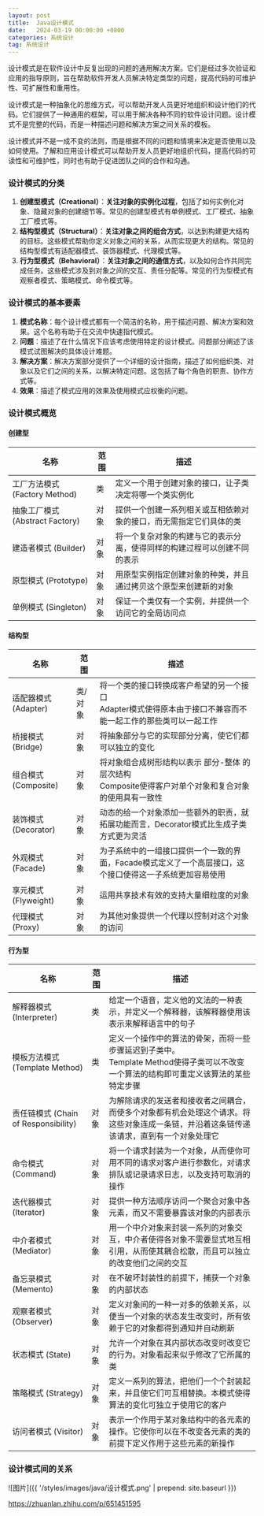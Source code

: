 ```yaml
---
layout: post
title:  Java设计模式
date:   2024-03-19 00:00:00 +0800
categories: 系统设计
tag: 系统设计
---
```








设计模式是在软件设计中反复出现的问题的通用解决方案。它们是经过多次验证和应用的指导原则，旨在帮助软件开发人员解决特定类型的问题，提高代码的可维护性、可扩展性和重用性。

设计模式是一种抽象化的思维方式，可以帮助开发人员更好地组织和设计他们的代码。它们提供了一种通用的框架，可以用于解决各种不同的软件设计问题。设计模式不是完整的代码，而是一种描述问题和解决方案之间关系的模板。

设计模式并不是一成不变的法则，而是根据不同的问题和情境来决定是否使用以及如何使用。了解和应用设计模式可以帮助开发人员更好地组织代码，提高代码的可读性和可维护性，同时也有助于促进团队之间的合作和沟通。



### 设计模式的分类

1. **创建型模式（Creational）**：**关注对象的实例化过程**，包括了如何实例化对象、隐藏对象的创建细节等。常见的创建型模式有单例模式、工厂模式、抽象工厂模式等。
2. **结构型模式（Structural）**：**关注对象之间的组合方式**，以达到构建更大结构的目标。这些模式帮助你定义对象之间的关系，从而实现更大的结构。常见的结构型模式有适配器模式、装饰器模式、代理模式等。
3. **行为型模式（Behavioral）**：**关注对象之间的通信方式**，以及如何合作共同完成任务。这些模式涉及到对象之间的交互、责任分配等。常见的行为型模式有观察者模式、策略模式、命令模式等。



### 设计模式的基本要素

1. **模式名称**：每个设计模式都有一个简洁的名称，用于描述问题、解决方案和效果。这个名称有助于在交流中快速指代模式。
2. **问题**：描述了在什么情况下应该考虑使用特定的设计模式。问题部分阐述了该模式试图解决的具体设计难题。
3. **解决方案**：解决方案部分提供了一个详细的设计指南，描述了如何组织类、对象以及它们之间的关系，以解决特定问题。这包括了每个角色的职责、协作方式等。
4. **效果**：描述了模式应用的效果及使用模式应权衡的问题。



### 设计模式概览

#### 创建型

| 名称                            | 范围 | 描述                                                         |
| ------------------------------- | ---- | ------------------------------------------------------------ |
| 工厂方法模式 (Factory Method)   | 类   | 定义一个用于创建对象的接口，让子类决定将哪一个类实例化       |
| 抽象工厂模式 (Abstract Factory) | 对象 | 提供一个创建一系列相关或互相依赖对象的接口，而无需指定它们具体的类 |
| 建造者模式 (Builder)            | 对象 | 将一个复杂对象的构建与它的表示分离，使得同样的构建过程可以创建不同的表示 |
| 原型模式 (Prototype)            | 对象 | 用原型实例指定创建对象的种类，并且通过拷贝这个原型来创建新的对象 |
| 单例模式 (Singleton)            | 对象 | 保证一个类仅有一个实例，并提供一个访问它的全局访问点         |



#### 结构型

| 名称                 | 范围    | 描述                                                         |
| -------------------- | ------- | ------------------------------------------------------------ |
| 适配器模式 (Adapter) | 类/对象 | 将一个类的接口转换成客户希望的另一个接口<br />Adapter模式使得原本由于接口不兼容而不能一起工作的那些类可以一起工作 |
| 桥接模式 (Bridge)    | 对象    | 将抽象部分与它的实现部分分离，使它们都可以独立的变化         |
| 组合模式 (Composite) | 对象    | 将对象组合成树形结构以表示 部分-整体 的层次结构<br />Composite使得客户对单个对象和复合对象的使用具有一致性 |
| 装饰模式 (Decorator) | 对象    | 动态的给一个对象添加一些额外的职责，就拓展功能而言，Decorator模式比生成子类方式更为灵活 |
| 外观模式 (Facade)    | 对象    | 为子系统中的一组接口提供一个一致的界面，Facade模式定义了一个高层接口，这个接口使得这一子系统更加容易使用 |
| 享元模式 (Flyweight) | 对象    | 运用共享技术有效的支持大量细粒度的对象                       |
| 代理模式 (Proxy)     | 对象    | 为其他对象提供一个代理以控制对这个对象的访问                 |



#### 行为型

| 名称                                 | 范围 | 描述                                                         |
| ------------------------------------ | ---- | ------------------------------------------------------------ |
| 解释器模式 (Interpreter)             | 类   | 给定一个语音，定义他的文法的一种表示，并定义一个解释器，该解释器使用该表示来解释语言中的句子 |
| 模板方法模式 (Template Method)       | 类   | 定义一个操作中的算法的骨架，而将一些步骤延迟到子类中。<br />Template Method使得子类可以不改变一个算法的结构即可重定义该算法的某些特定步骤 |
| 责任链模式 (Chain of Responsibility) | 对象 | 为解除请求的发送者和接收者之间耦合，而使多个对象都有机会处理这个请求。将这些对象连成一条链，并沿着这条链传递该请求，直到有一个对象处理它 |
| 命令模式 (Command)                   | 对象 | 将一个请求封装为一个对象，从而使你可用不同的请求对客户进行参数化，对请求排队或记录请求日志，以及支持可取消的操作 |
| 迭代器模式 (Iterator)                | 对象 | 提供一种方法顺序访问一个聚合对象中各元素，而又不需要暴露该对象的内部表示 |
| 中介者模式 (Mediator)                | 对象 | 用一个中介对象来封装一系列的对象交互，中介者使得各对象不需要显式地互相引用，从而使其耦合松散，而且可以独立的改变他们之间的交互 |
| 备忘录模式 (Memento)                 | 对象 | 在不破坏封装性的前提下，捕获一个对象的内部状态               |
| 观察者模式 (Observer)                | 对象 | 定义对象间的一种一对多的依赖关系，以便当一个对象的状态发生改变时，所有依赖于它的对象都得到通知并自动刷新 |
| 状态模式 (State)                     | 对象 | 允许一个对象在其内部状态改变时改变它的行为。对象看起来似乎修改了它所属的类 |
| 策略模式 (Strategy)                  | 对象 | 定义一系列的算法，把他们一个个封装起来，并且使它们可互相替换。本模式使得算法的变化可独立于使用它的客户 |
| 访问者模式 (Visitor)                 | 对象 | 表示一个作用于某对象结构中的各元素的操作。它使你可以在不改变各元素的类的前提下定义作用于这些元素的新操作 |



### 设计模式间的关系

![图片]({{ '/styles/images/java/设计模式.png' | prepend: site.baseurl }})



https://zhuanlan.zhihu.com/p/651451595